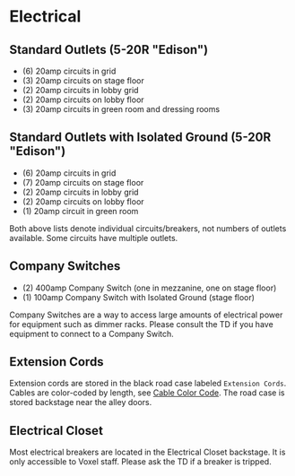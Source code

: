 # Electrical

## Standard Outlets (5-20R "Edison")
- (6) 20amp circuits in grid
- (3) 20amp circuits on stage floor
- (2) 20amp circuits in lobby grid
- (2) 20amp circuits on lobby floor
- (3) 20amp circuits in green room and dressing rooms

## Standard Outlets with Isolated Ground (5-20R "Edison")
- (6) 20amp circuits in grid
- (7) 20amp circuits on stage floor
- (2) 20amp circuits in lobby grid
- (2) 20amp circuits on lobby floor
- (1) 20amp circuit in green room

Both above lists denote individual circuits/breakers, not numbers of outlets available. Some circuits have multiple outlets.


## Company Switches
- (2) 400amp Company Switch (one in mezzanine, one on stage floor)
- (1) 100amp Company Switch with Isolated Ground (stage floor)

Company Switches are a way to access large amounts of electrical power for equipment such as dimmer racks. Please consult the TD if you have equipment to connect to a Company Switch.

## Extension Cords
Extension cords are stored in the black road case labeled `Extension Cords`. Cables are color-coded by length, see [Cable Color Code](cables.md#color-code). The road case is stored backstage near the alley doors.

## Electrical Closet
Most electrical breakers are located in the Electrical Closet backstage. It is only accessible to Voxel staff. Please ask the TD if a breaker is tripped.
